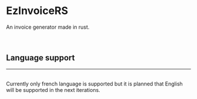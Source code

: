 # EzInvoiceRS

An invoice generator made in rust.
</br>
</br>
</br>

## Language support

---

</br>
Currently only french language is supported but it is planned that English will be supported in the next iterations.
</br>
</br>
</br>
